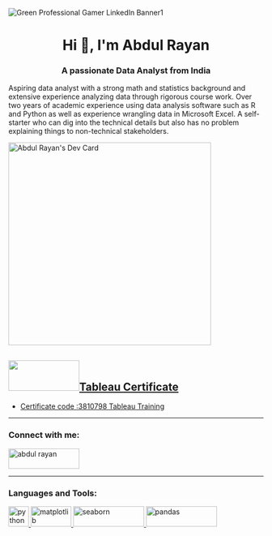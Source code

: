![Green Professional Gamer LinkedIn Banner1](https://user-images.githubusercontent.com/87469857/191098182-e656dd88-84f2-4fbd-9f68-73a7d00605c0.png)

<h1 align="center">Hi 👋, I'm Abdul Rayan</h1>
<h3 align="center">A passionate Data Analyst from India</h3>


Aspiring data analyst with a strong math and statistics background and extensive experience analyzing data through rigorous course work. Over two years of academic experience using data analysis software such as R and Python as well as experience wrangling data in Microsoft Excel. A self-starter who can dig into the technical details but also has no problem explaining things to non-technical stakeholders.
<p align="left">
<a href="https://app.daily.dev/AbdulRayan"><img src="https://api.daily.dev/devcards/d0884c244f2f4d738a324fdb76cbe8c3.png?r=89j" width="400" alt="Abdul Rayan's Dev Card"/></p>

<h2 align="left"> <img src="https://linksinternational.com/wp-content/uploads/2020/09/Tableau-Logo.png" width="140px" height="60px">Tableau Certificate</h2>
<ul>
<li> <a href="https://simpli-web.app.link/e/vbpa9ei0Gtbalt="<b> Certificate code :3810798 Tableau Training</b> </a>  

</ul>
<hr />









<h3 align="left">Connect with me:</h3>

<p align="left">
<a href="https://www.linkedin.com/in/abdul-rayan-5a03411a6/" target="blank"><img align="center" src="https://raw.githubusercontent.com/rahuldkjain/github-profile-readme-generator/master/src/images/icons/Social/linked-in-alt.svg" alt="abdul rayan" height="40" width="140" /></a>
  

</p>
<hr />


<h3 align="left">Languages and Tools:</h3>
<p align="left"> <a href="https://www.python.org/"> <img src=https://th.bing.com/th/id/OIP.LxoJCJCYSckgxvAcKHJvbAHaIG?w=160&h=180&c=7&r=0&o=5&dpr=1.25&pid=1.7" alt="python" width="40" height="40"/> </a> <a href="https://matplotlib.org/" target="_blank" rel="noreferrer"> <img src="https://th.bing.com/th/id/OIP.qiHO7gbnHz5I32bc1tK3WQHaBe?w=334&h=69&c=7&r=0&o=5&dpr=1.25&pid=1.7" alt="matplotlib" width="80" height="40"/> </a> <a href="https://seaborn.pydata.org/" target="_blank" rel="noreferrer"> <img src="https://th.bing.com/th/id/OIP.uIsmr8ut68vYUpDcA6FZ7AHaEK?w=299&h=180&c=7&r=0&o=5&dpr=1.25&pid=1.7" alt="seaborn" width="140" height="40"/> </a> <a href="https://pandas.pydata.org/" target="_blank" rel="noreferrer"> <img src="https://th.bing.com/th/id/OIP.b3P4rdrVHMIHbhQXnwRVewHaCd?w=339&h=116&c=7&r=0&o=5&dpr=1.25&pid=1.7" alt="pandas" width="140" height="40"/></a>


</p>


